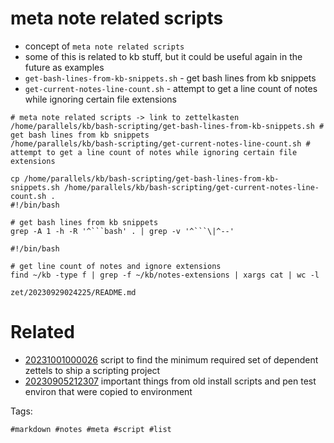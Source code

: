 # meta note related scripts

- concept of `meta note related scripts`
- some of this is related to kb stuff, but it could be useful again in the future as examples
- `get-bash-lines-from-kb-snippets.sh` - get bash lines from kb snippets
- `get-current-notes-line-count.sh` - attempt to get a line count of notes while ignoring certain file extensions

```
# meta note related scripts -> link to zettelkasten
/home/parallels/kb/bash-scripting/get-bash-lines-from-kb-snippets.sh # get bash lines from kb snippets
/home/parallels/kb/bash-scripting/get-current-notes-line-count.sh # attempt to get a line count of notes while ignoring certain file extensions

cp /home/parallels/kb/bash-scripting/get-bash-lines-from-kb-snippets.sh /home/parallels/kb/bash-scripting/get-current-notes-line-count.sh .
#!/bin/bash

# get bash lines from kb snippets
grep -A 1 -h -R '^```bash' . | grep -v '^```\|^--'

#!/bin/bash

# get line count of notes and ignore extensions
find ~/kb -type f | grep -f ~/kb/notes-extensions | xargs cat | wc -l
```

` zet/20230929024225/README.md `

# Related

- [20231001000026](/zet/20231001000026/README.md) script to find the minimum required set of dependent zettels to ship a scripting project
- [20230905212307](/zet/20230905212307/README.md) important things from old install scripts and pen test environ that were copied to environment

Tags:

    #markdown #notes #meta #script #list
